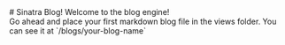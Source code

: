 <title>Sinatra Blog!</title>
# Sinatra Blog!
Welcome to the blog engine!
<br>
Go ahead and place your first markdown blog file in the views folder.
You can see it at `/blogs/your-blog-name`
